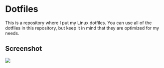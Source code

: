 # Dotfiles
This is a repository where I put my Linux dotfiles. You can use all of the dotfiles in this repository, but keep it in mind that they are optimized for my needs.

## Screenshot
![](screenshots/ayumirageblank.png)

